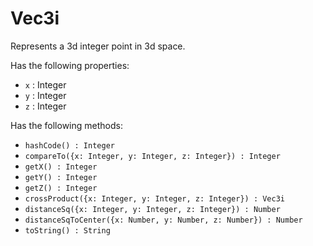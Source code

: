 # Vec3i
Represents a 3d integer point in 3d space.

Has the following properties:
- `x` : Integer
- `y` : Integer
- `z` : Integer

Has the following methods:
- `hashCode() : Integer`
- `compareTo({x: Integer, y: Integer, z: Integer}) : Integer`
- `getX() : Integer`
- `getY() : Integer`
- `getZ() : Integer`
- `crossProduct({x: Integer, y: Integer, z: Integer}) : Vec3i`
- `distanceSq({x: Integer, y: Integer, z: Integer}) : Number`
- `distanceSqToCenter({x: Number, y: Number, z: Number}) : Number`
- `toString() : String`
